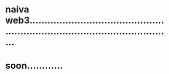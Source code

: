 # naiva web3.....................................................................................................
# soon............
